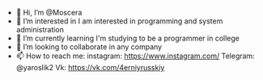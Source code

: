 - 👋 Hi, I’m @Moscera
- 👀 I’m interested in I am interested in programming and system administration
- 🌱 I’m currently learning I'm studying to be a programmer in college
- 💞️ I’m looking to collaborate in any company
- 📫 How to reach me: instagram: https://www.instagram.com/
Telegram: @yaroslik2
Vk: https://vk.com/4erniyrusskiy

<!---
Moscera/Moscera is a ✨ special ✨ repository because its `README.md` (this file) appears on your GitHub profile.
You can click the Preview link to take a look at your changes.
--->
